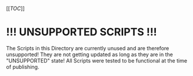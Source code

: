 [[_TOC_]]

# !!! UNSUPPORTED SCRIPTS !!!

The Scripts in this Directory are currently unused and are therefore unsupported! They are not getting updated as long as they are in the "UNSUPPORTED" state! All Scripts were tested to be functional at the time of publishing.
